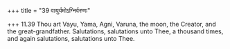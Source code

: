 +++
title = "39 वायुर्यमोऽग्निर्वरुणः"

+++
11.39 Thou art Vayu, Yama, Agni, Varuna, the moon, the Creator, and the
great-grandfather. Salutations, salutations unto Thee, a thousand times,
and again salutations, salutations unto Thee.
